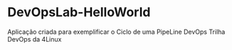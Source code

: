 # DevOpsLab-HelloWorld
Aplicação criada para exemplificar o Ciclo de uma PipeLine DevOps
Trilha DevOps da 4Linux

